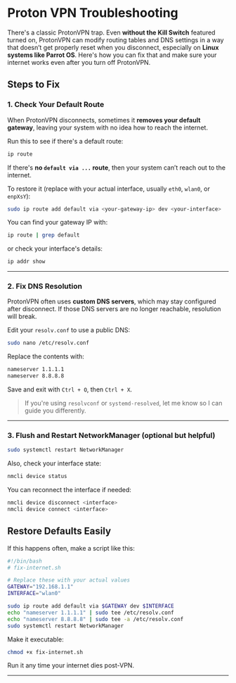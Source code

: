 # Proton VPN Troubleshooting

There's a classic ProtonVPN trap. Even **without the Kill Switch** featured turned on, ProtonVPN can modify routing tables and DNS settings in a way that doesn’t get properly reset when you disconnect, especially on **Linux systems like Parrot OS**. Here's how you can fix that and make sure your internet works even after you turn off ProtonVPN.

## Steps to Fix

### 1. Check Your Default Route

When ProtonVPN disconnects, sometimes it **removes your default gateway**, leaving your system with no idea how to reach the internet.

Run this to see if there's a default route:

```bash
ip route
```

If there's **no `default via ...` route**, then your system can’t reach out to the internet.

To restore it (replace with your actual interface, usually `eth0`, `wlan0`, or `enpXsY`):

```bash
sudo ip route add default via <your-gateway-ip> dev <your-interface>
```

You can find your gateway IP with:

```bash
ip route | grep default
```

or check your interface's details:

```bash
ip addr show
```

---

### 2. Fix DNS Resolution

ProtonVPN often uses **custom DNS servers**, which may stay configured after disconnect. If those DNS servers are no longer reachable, resolution will break.

Edit your `resolv.conf` to use a public DNS:

```bash
sudo nano /etc/resolv.conf
```

Replace the contents with:

```bash
nameserver 1.1.1.1
nameserver 8.8.8.8
```

Save and exit with `Ctrl + O`, then `Ctrl + X`.

> If you're using `resolvconf` or `systemd-resolved`, let me know so I can guide you differently.

---

### 3. Flush and Restart NetworkManager (optional but helpful)

```bash
sudo systemctl restart NetworkManager
```

Also, check your interface state:

```bash
nmcli device status
```

You can reconnect the interface if needed:

```bash
nmcli device disconnect <interface>
nmcli device connect <interface>
```

## Restore Defaults Easily

If this happens often, make a script like this:

```bash
#!/bin/bash
# fix-internet.sh

# Replace these with your actual values
GATEWAY="192.168.1.1"
INTERFACE="wlan0"

sudo ip route add default via $GATEWAY dev $INTERFACE
echo "nameserver 1.1.1.1" | sudo tee /etc/resolv.conf
echo "nameserver 8.8.8.8" | sudo tee -a /etc/resolv.conf
sudo systemctl restart NetworkManager
```

Make it executable:

```bash
chmod +x fix-internet.sh
```

Run it any time your internet dies post-VPN.

---
